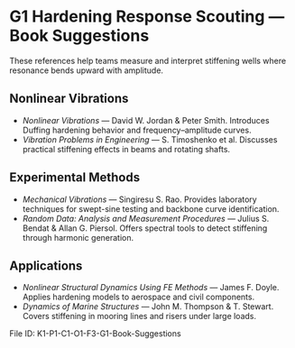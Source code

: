 # G1 Hardening Response Scouting — Book Suggestions

These references help teams measure and interpret stiffening wells where resonance bends upward with amplitude.

## Nonlinear Vibrations
- *Nonlinear Vibrations* — David W. Jordan & Peter Smith. Introduces Duffing hardening behavior and frequency–amplitude curves.
- *Vibration Problems in Engineering* — S. Timoshenko et al. Discusses practical stiffening effects in beams and rotating shafts.

## Experimental Methods
- *Mechanical Vibrations* — Singiresu S. Rao. Provides laboratory techniques for swept-sine testing and backbone curve identification.
- *Random Data: Analysis and Measurement Procedures* — Julius S. Bendat & Allan G. Piersol. Offers spectral tools to detect stiffening through harmonic generation.

## Applications
- *Nonlinear Structural Dynamics Using FE Methods* — James F. Doyle. Applies hardening models to aerospace and civil components.
- *Dynamics of Marine Structures* — John M. Thompson & T. Stewart. Covers stiffening in mooring lines and risers under large loads.

File ID: K1-P1-C1-O1-F3-G1-Book-Suggestions
